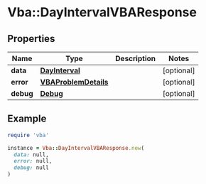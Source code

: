 # Vba::DayIntervalVBAResponse

## Properties

| Name | Type | Description | Notes |
| ---- | ---- | ----------- | ----- |
| **data** | [**DayInterval**](DayInterval.md) |  | [optional] |
| **error** | [**VBAProblemDetails**](VBAProblemDetails.md) |  | [optional] |
| **debug** | [**Debug**](Debug.md) |  | [optional] |

## Example

```ruby
require 'vba'

instance = Vba::DayIntervalVBAResponse.new(
  data: null,
  error: null,
  debug: null
)
```

